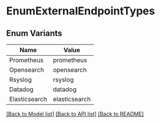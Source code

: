 # EnumExternalEndpointTypes

## Enum Variants

| Name | Value |
|---- | -----|
| Prometheus | prometheus |
| Opensearch | opensearch |
| Rsyslog | rsyslog |
| Datadog | datadog |
| Elasticsearch | elasticsearch |


[[Back to Model list]](../README.md#documentation-for-models) [[Back to API list]](../README.md#documentation-for-api-endpoints) [[Back to README]](../README.md)


